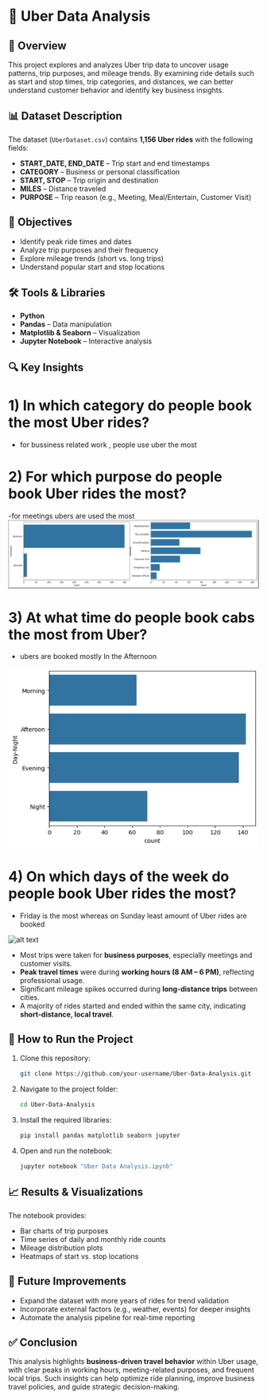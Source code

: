 
# 🚖 Uber Data Analysis

## 📌 Overview

This project explores and analyzes Uber trip data to uncover usage patterns, trip purposes, and mileage trends. By examining ride details such as start and stop times, trip categories, and distances, we can better understand customer behavior and identify key business insights.

## 📊 Dataset Description

The dataset (`UberDataset.csv`) contains **1,156 Uber rides** with the following fields:

* **START_DATE, END_DATE** – Trip start and end timestamps
* **CATEGORY** – Business or personal classification
* **START, STOP** – Trip origin and destination
* **MILES** – Distance traveled
* **PURPOSE** – Trip reason (e.g., Meeting, Meal/Entertain, Customer Visit)

## 🎯 Objectives

* Identify peak ride times and dates
* Analyze trip purposes and their frequency
* Explore mileage trends (short vs. long trips)
* Understand popular start and stop locations

## 🛠️ Tools & Libraries

* **Python**
* **Pandas** – Data manipulation
* **Matplotlib & Seaborn** – Visualization
* **Jupyter Notebook** – Interactive analysis

## 🔍 Key Insights

# 1) In which category do people book the most Uber rides?

- for bussiness related work , people use uber the most

# 2) For which purpose do people book Uber rides the most?

-for meetings ubers are used the most
![alt text](1.png)


# 3) At what time do people book cabs the most from Uber?

- ubers are booked mostly In the Afternoon

![alt text](2.png)



# 4) On which days of the week do people book Uber rides the most?
- Friday is the most whereas on Sunday least amount of Uber rides are booked

![alt text](5-1.png)

* Most trips were taken for **business purposes**, especially meetings and customer visits.
* **Peak travel times** were during **working hours (8 AM – 6 PM)**, reflecting professional usage.
* Significant mileage spikes occurred during **long-distance trips** between cities.
* A majority of rides started and ended within the same city, indicating **short-distance, local travel**.

## 🚀 How to Run the Project

1. Clone this repository:

   ```bash
   git clone https://github.com/your-username/Uber-Data-Analysis.git
   ```
2. Navigate to the project folder:

   ```bash
   cd Uber-Data-Analysis
   ```
3. Install the required libraries:

   ```bash
   pip install pandas matplotlib seaborn jupyter
   ```
4. Open and run the notebook:

   ```bash
   jupyter notebook "Uber Data Analysis.ipynb"
   ```

## 📈 Results & Visualizations

The notebook provides:

* Bar charts of trip purposes
* Time series of daily and monthly ride counts
* Mileage distribution plots
* Heatmaps of start vs. stop locations

## 🔮 Future Improvements

* Expand the dataset with more years of rides for trend validation
* Incorporate external factors (e.g., weather, events) for deeper insights
* Automate the analysis pipeline for real-time reporting

## ✅ Conclusion

This analysis highlights **business-driven travel behavior** within Uber usage, with clear peaks in working hours, meeting-related purposes, and frequent local trips. Such insights can help optimize ride planning, improve business travel policies, and guide strategic decision-making.


